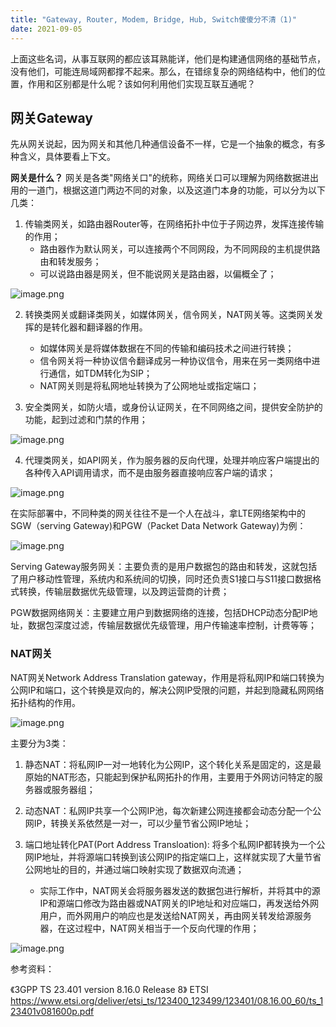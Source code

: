 ```yaml
---
title: "Gateway, Router, Modem, Bridge, Hub, Switch傻傻分不清（1)"
date: 2021-09-05
---
```



上面这些名词，从事互联网的都应该耳熟能详，他们是构建通信网络的基础节点，没有他们，可能连局域网都撑不起来。那么，在错综复杂的网络结构中，他们的位置，作用和区别都是什么呢？该如何利用他们实现互联互通呢？

## 网关Gateway
先从网关说起，因为网关和其他几种通信设备不一样，它是一个抽象的概念，有多种含义，具体要看上下文。

**网关是什么？**
网关是各类"网络关口"的统称，网络关口可以理解为网络数据进出用的一道门，根据这道门两边不同的对象，以及这道门本身的功能，可以分为以下几类：

1. 传输类网关，如路由器Router等，在网络拓扑中位于子网边界，发挥连接传输的作用；
    - 路由器作为默认网关，可以连接两个不同网段，为不同网段的主机提供路由和转发服务；
    - 可以说路由器是网关，但不能说网关是路由器，以偏概全了；

![image.png](https://p3-juejin.byteimg.com/tos-cn-i-k3u1fbpfcp/8051de7d256b4f37bf6baa39c2627cc7~tplv-k3u1fbpfcp-watermark.image)

2. 转换类网关或翻译类网关，如媒体网关，信令网关，NAT网关等。这类网关发挥的是转化器和翻译器的作用。
    - 如媒体网关是将媒体数据在不同的传输和编码技术之间进行转换；
    - 信令网关将一种协议信令翻译成另一种协议信令，用来在另一类网络中进行通信，如TDM转化为SIP；
    - NAT网关则是将私网地址转换为了公网地址或指定端口；

3. 安全类网关，如防火墙，或身份认证网关，在不同网络之间，提供安全防护的功能，起到过滤和门禁的作用；

![image.png](https://p6-juejin.byteimg.com/tos-cn-i-k3u1fbpfcp/b701fd8460fb43caaac007ca4cda2496~tplv-k3u1fbpfcp-watermark.image)

4. 代理类网关，如API网关，作为服务器的反向代理，处理并响应客户端提出的各种传入API调用请求，而不是由服务器直接响应客户端的请求；

![image.png](https://p3-juejin.byteimg.com/tos-cn-i-k3u1fbpfcp/c8bbba65dd68462ab1c7ae2161598218~tplv-k3u1fbpfcp-watermark.image)

在实际部署中，不同种类的网关往往不是一个人在战斗，拿LTE网络架构中的SGW（serving Gateway)和PGW（Packet Data Network Gateway)为例：

![image.png](https://p1-juejin.byteimg.com/tos-cn-i-k3u1fbpfcp/d0cbbdc3337c456495fc960ff09b23d4~tplv-k3u1fbpfcp-watermark.image)

Serving Gateway服务网关：主要负责的是用户数据包的路由和转发，这就包括了用户移动性管理，系统内和系统间的切换，同时还负责S1接口与S11接口数据格式转换，传输层数据优先级管理，以及跨运营商的计费；

PGW数据网络网关：主要建立用户到数据网络的连接，包括DHCP动态分配IP地址，数据包深度过滤，传输层数据优先级管理，用户传输速率控制，计费等等；

### NAT网关
NAT网关Network Address Translation gateway，作用是将私网IP和端口转换为公网IP和端口，这个转换是双向的，解决公网IP受限的问题，并起到隐藏私网网络拓扑结构的作用。

![image.png](https://p6-juejin.byteimg.com/tos-cn-i-k3u1fbpfcp/dfd1c0a8bda445c5b05bacc4b023c9e7~tplv-k3u1fbpfcp-watermark.image)

主要分为3类：
1. 静态NAT：将私网IP一对一地转化为公网IP，这个转化关系是固定的，这是最原始的NAT形态，只能起到保护私网拓扑的作用，主要用于外网访问特定的服务器或服务器组；

2. 动态NAT：私网IP共享一个公网IP池，每次新建公网连接都会动态分配一个公网IP，转换关系依然是一对一，可以少量节省公网IP地址；

3. 端口地址转化PAT(Port Address Transloation): 将多个私网IP都转换为一个公网IP地址，并将源端口转换到该公网IP的指定端口上，这样就实现了大量节省公网地址的目的，并通过端口映射实现了数据双向流通；
    - 实际工作中，NAT网关会将服务器发送的数据包进行解析，并将其中的源IP和源端口修改为路由器或NAT网关的IP地址和对应端口，再发送给外网用户，而外网用户的响应也是发送给NAT网关，再由网关转发给源服务器，在这过程中，NAT网关相当于一个反向代理的作用；

![image.png](https://p1-juejin.byteimg.com/tos-cn-i-k3u1fbpfcp/0a4c991263bb4fb88b728d58fe26ef7a~tplv-k3u1fbpfcp-watermark.image)


参考资料：

《3GPP TS 23.401 version 8.16.0 Release 8》  ETSI
https://www.etsi.org/deliver/etsi_ts/123400_123499/123401/08.16.00_60/ts_123401v081600p.pdf
